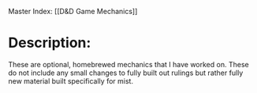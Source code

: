 Master Index: [[D&D Game Mechanics]]

# Description:
These are optional, homebrewed mechanics that I have worked on. These do not include any small changes to fully built out rulings but rather fully new material built specifically for mist. 